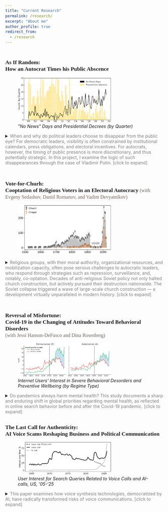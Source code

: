 ```yaml
---
title: "Current Research"
permalink: /research/
excerpt: "About me"
author_profile: true
redirect_from: 
  - /research
---
```

<style>
  .col2 {
    columns: 2 200px;         /* number of columns and width in pixels*/
    -webkit-columns: 2 200px; /* chrome, safari */
    -moz-columns: 2 200px;    /* firefox */
  }
  .col3 {
    columns: 3 100px;
    -webkit-columns: 3 100px;
    -moz-columns: 3 100px;
  }
</style>

<br>

<span style="font-family:'JetBrains Mono';font-size: 125%;"><b>As If Random:<br>How an Autocrat Times his Public Abscence</b></span>

<figure>
  <img src="/files/figs/Figure-As-If-Random.png" style="max-width:70%; height:auto;">
  <figcaption><i>"No News" Days and Presidential Decrees (by Quarter)</i></figcaption>
</figure>

<details>
  <summary>
    <span style="color:Gray;">When and why do political leaders choose to disappear from the public eye? For democratic leaders, visibility is often constrained by institutional calendars, press obligations, and electoral incentives. For autocrats, however, the timing of public presence is more discretionary, and thus potentially strategic. In this project, I examine the logic of such disappearances through the case of Vladimir Putin. [click to expand]</span>
  </summary>
  <br>
  Drawing on twenty-five years of daily data from the Kremlin’s official website, I analyze the logic of Putin’s media presence and absence. I identify systematic patterns in the days when he is missing from the public record and study what happens around stretches of prolonged absence. I juxtapose routine news silence with presidential decree signing, tracing how “appearance” via decrees relates to days without public events and how these dynamics evolve over time. By tracing an autocrat’s public visibility over a quarter-century, I shed light on the broader question of how leaders manage information control and maintain legitimacy.
  <br>
</details>

<br>  
<br>  



<span style="font-family:'JetBrains Mono';font-size: 125%;"><b>Vote-for-Churh:<br>Cooptation of Religious Voters in an Electoral Autocracy</b>
<span style="font-family:'JetBrains Mono';font-size: 90%;color:#6F6661;">(with Evgeny Sedashov, Daniil Romanov, and Vadim Devyatnikov)</span></span>


<figure>
  <img src="/files/figs/Figure-Rel-And-Vote.png" style="max-width:70%; height:auto;"><br>
<!--
  <figcaption><i>Church Construction, Russia, XV-XX</i></figcaption>
-->
</figure>


<details>
  <summary>
    <span style="color:Gray;">Religious groups, with their moral authority, organizational resources, and mobilization capacity, often pose serious challenges to autocratic leaders, who respond through strategies such as repression, surveillance, and, notably, co-optation. Decades of anti-religious Soviet policy not only halted church construction, but actively pursued their destruction nationwide. The Soviet collapse triggered a wave of large-scale church construction — a development virtually unparalleled in modern history. [click to expand]</span>
  </summary>
  <br>
  Drawing on a dataset of 31,000 churches, the paper shows that electoral support for the incumbent president significantly increased in areas with churches built between 2012–2018, with effect sizes ranging from 2 to 4.4 percentage points. It further demonstrates that this support stems from churchgoers’ fulfilled needs, not political indoctrination, economic spillovers, or social pressure.
  <br>
</details>

<br>

<br>

<span style="font-family:'JetBrains Mono';font-size: 125%;"><b>Reversal of Misfortune:<br>Covid-19 in the Changing of Attitudes Toward Behavioral Disorders</b><br>
<span style="font-family:'JetBrains Mono';font-size: 90%;color:#6F6661;">(with Jessi Hanson-DeFusco and Dina Rosenberg)</span></span>

<figure>
  <img src="/files/figs/Figure-Reversal.png" style="max-width:70%; height:auto;">
  <figcaption><i>Internet Users' Interest in Severe Behavioral Desorders and Preventive Wellbeing (by Regime Type)</i></figcaption>
</figure>

<details>
    <summary>
    <span style="color:Gray;">Do pandemics always harm mental health? This study documents a sharp and enduring shift in global priorities regarding mental health, as reflected in online search behavior before and after the Covid-19 pandemic. [click to expand]</span>
    </summary>
<br>    
Using longitudinal data from Google Trends across over 100 countries, we analyze how public interest moved away from severe psychiatric disorders toward general mental health and preventive wellbeing. We treat search behavior as a proxy for public attention and, by extension, underlying demand for specific types of mental health knowledge and services.

We show that while interest in both severe disorders (e.g., obsessive-compulsive disorder and borderline personality disorder) and general mental health surged immediately after the pandemic’s onset, the trajectories subsequently diverged. Interest in severe disorders declined and plateaued. At the same time, interest in mental health and wellbeing continued to grow. This suggests a shift from reactive treatment-seeking to proactive self-regulation.

The magnitude of this reversal, however, varies by regime type. In democracies the effect is pronounced, while in non-democracies it is less than half as large. To explain this asymmetry, we develop a theory in which authoritarian regimes deliberately maintain higher levels of social stress as a tool of political control. By keeping populations under persistent strain, autocrats reduce the scope for a full reorientation toward proactive wellbeing.

The paper contributes to the emerging literature on the economics of public health by documenting an “attentional reversal.” In spirit, though not in mechanism, it resembles Acemoglu et al.’s institutional reversal in development economics.
<br>
</details>

<br>

<span style="font-family:'JetBrains Mono';font-size: 125%;"><b>The Last Call for Authenticity:<br>AI Voice Scams Reshaping Business and Political Communication</b></span>

<figure>
  <img src="/files/figs/Figure-The-Last-Call.png" style="max-width:70%; height:auto;">
  <figcaption><i>User Interest for Search Queries Related to Voice Calls and AI-calls, US, ‘05-‘25</i></figcaption>
</figure>
   
<details>
    <summary>
    <span style="color:Gray;">This paper examines how voice synthesis technologies, democratized by AI, have radically transformed risks of voice communications. [click to expand]</span>
    </summary>
<br>
The human voice, once a paragon of trust and authenticity, is evolving into a tool of deception. While public attention remains captivated by deepfake videos, this paper argues that a more immediate threat lies in AI-based synthetic voice generation. Accessibility of voice synthesis lowers technical barriers for criminals, enhancing social engineering tactics and enabling new forms of fraud, such as virtual kidnappings and advanced financial scams. As AI mimics human speech with precision, individuals question the authenticity of vocal interactions. At its extreme, this signals the end of the telephone call as a reliable, efficient, and “cheap” medium. Negative potential of synthetic voice extends beyond cybersecurity dimension, eroding trust and destabilizing societies. This paper examines how voice synthesis technologies, democratized by AI, have radically transformed risks of voice communications. First, it analyzes the evolution of voice synthesis technologies and their impact on reducing costs and simplifying fraudulent schemes. Second, it traces how AI is reshaping the landscape of voice fraud due to developments in voice synthesis and agentic AI. Third, it analyzes potential long-term effects of these developments on the continued use of the phone call as a channel for scams. The paper concludes by outlining the implications of these shifts for cybersecurity policy, with attention to technical, behavioral, and societal aspects.
<br>
</details>

<br>

<!--





-->


